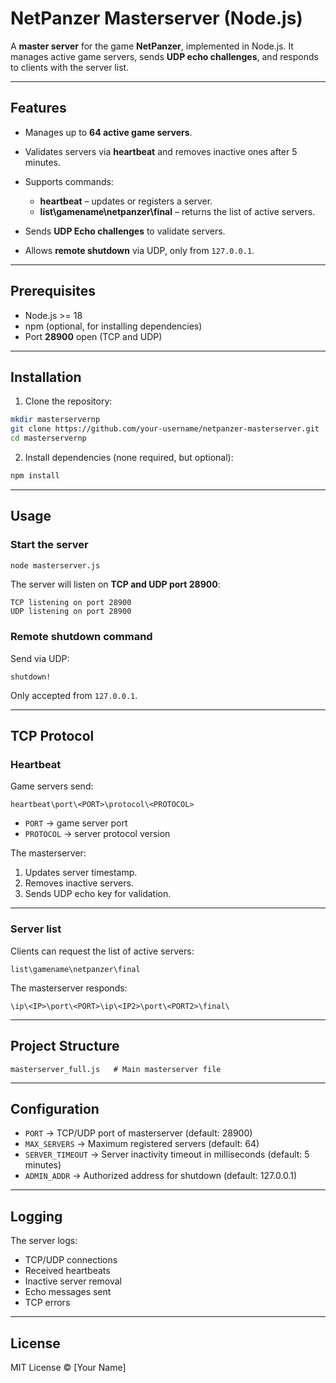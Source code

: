 # NetPanzer Masterserver (Node.js)

A **master server** for the game **NetPanzer**, implemented in Node.js.
It manages active game servers, sends **UDP echo challenges**, and responds to clients with the server list.

---

## Features

* Manages up to **64 active game servers**.
* Validates servers via **heartbeat** and removes inactive ones after 5 minutes.
* Supports commands:

  * **heartbeat** – updates or registers a server.
  * **list\gamename\netpanzer\final** – returns the list of active servers.
* Sends **UDP Echo challenges** to validate servers.
* Allows **remote shutdown** via UDP, only from `127.0.0.1`.

---

## Prerequisites

* Node.js >= 18
* npm (optional, for installing dependencies)
* Port **28900** open (TCP and UDP)

---

## Installation

1. Clone the repository:

```bash
mkdir masterservernp
git clone https://github.com/your-username/netpanzer-masterserver.git
cd masterservernp
```

2. Install dependencies (none required, but optional):

```bash
npm install
```

---

## Usage

### Start the server

```bash
node masterserver.js
```

The server will listen on **TCP and UDP port 28900**:

```text
TCP listening on port 28900
UDP listening on port 28900
```

### Remote shutdown command

Send via UDP:

```
shutdown!
```

Only accepted from `127.0.0.1`.

---

## TCP Protocol

### Heartbeat

Game servers send:

```
heartbeat\port\<PORT>\protocol\<PROTOCOL>
```

* `PORT` → game server port
* `PROTOCOL` → server protocol version

The masterserver:

1. Updates server timestamp.
2. Removes inactive servers.
3. Sends UDP echo key for validation.

---

### Server list

Clients can request the list of active servers:

```
list\gamename\netpanzer\final
```

The masterserver responds:

```
\ip\<IP>\port\<PORT>\ip\<IP2>\port\<PORT2>\final\
```

---

## Project Structure

```
masterserver_full.js   # Main masterserver file
```

---

## Configuration

* `PORT` → TCP/UDP port of masterserver (default: 28900)
* `MAX_SERVERS` → Maximum registered servers (default: 64)
* `SERVER_TIMEOUT` → Server inactivity timeout in milliseconds (default: 5 minutes)
* `ADMIN_ADDR` → Authorized address for shutdown (default: 127.0.0.1)

---

## Logging

The server logs:

* TCP/UDP connections
* Received heartbeats
* Inactive server removal
* Echo messages sent
* TCP errors

---

## License

MIT License © \[Your Name]

